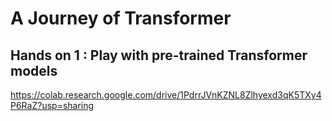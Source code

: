 # A Journey of Transformer

## Hands on 1 : Play with pre-trained Transformer models  
https://colab.research.google.com/drive/1PdrrJVnKZNL8Zlhyexd3qK5TXy4P6RaZ?usp=sharing
